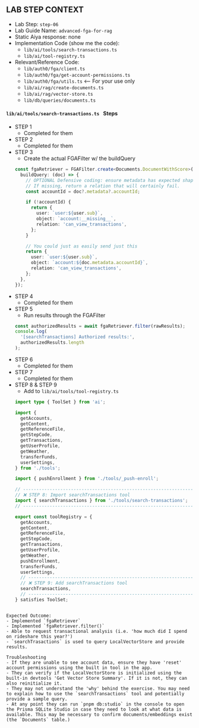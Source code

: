 ## LAB STEP CONTEXT
- Lab Step: `step-06`
- Lab Guide Name: `advanced-fga-for-rag`
- Static Aiya response: none
- Implementation Code (show me the code):
  - `lib/ai/tools/search-transactions.ts`
  - `lib/ai/tool-registry.ts`
- Relevant/Reference Code:
  - `lib/auth0/fga/client.ts`
  - `lib/auth0/fga/get-account-permissions.ts`
  - `lib/auth0/fga/utils.ts` <-- For your use only
  - `lib/ai/rag/create-documents.ts`
  - `lib/ai/rag/vector-store.ts`
  - `lib/db/queries/documents.ts`

#### `lib/ai/tools/search-transactions.ts ` Steps
- STEP 1
  - Completed for them
- STEP 2
  - Completed for them
- STEP 3
  - Create the actual FGAFilter w/ the buildQuery
  ```ts
  const fgaRetriever = FGAFilter.create<Documents.DocumentWithScore>({
    buildQuery: (doc) => {
      // OPTIONAL Defensive coding: ensure metadata has expected shape.
      // If missing, return a relation that will certainly fail.
      const accountId = doc?.metadata?.accountId;

      if (!accountId) {
        return {
          user: `user:${user.sub}`,
          object: `account:__missing__`,
          relation: 'can_view_transactions',
        };
      }

      // You could just as easily send just this
      return {
        user: `user:${user.sub}`,
        object: `account:${doc.metadata.accountId}`,
        relation: 'can_view_transactions',
      };
    },
  });
  ```
- STEP 4
  - Completed for them
- STEP 5
  - Run results through the FGAFilter
  ```ts
  const authorizedResults = await fgaRetriever.filter(rawResults);
  console.log(
    '[searchTransactions] Authorized results:',
    authorizedResults.length
  );
  ```
- STEP 6
  - Completed for them
- STEP 7
  - Completed for them
- STEP 8 & STEP 9
  - Add to `lib/ai/tools/tool-registry.ts`
  ```ts
  import type { ToolSet } from 'ai';

  import {
    getAccounts,
    getContent,
    getReferenceFile,
    getStepCode,
    getTransactions,
    getUserProfile,
    getWeather,
    transferFunds,
    userSettings,
  } from './tools';

  import { pushEnrollment } from './tools/_push-enroll';

  // ---------------------------------------------------------------------------
  // ❌ STEP 8: Import searchTransactions tool
  import { searchTransactions } from './tools/search-transactions';
  // ---------------------------------------------------------------------------

  export const toolRegistry = {
    getAccounts,
    getContent,
    getReferenceFile,
    getStepCode,
    getTransactions,
    getUserProfile,
    getWeather,
    pushEnrollment,
    transferFunds,
    userSettings,
    // ---------------------------------------------------------------------------
    // ❌ STEP 9: Add searchTransactions tool
    searchTransactions,
    // ---------------------------------------------------------------------------
  } satisfies ToolSet;
```

Expected Outcome:
- Implemented `fgaRetriever`
- Implemented `fgaRetriever.filter()`
- Able to request transactional analysis (i.e. 'how much did I spend on rideshare this year?')
- `searchTrasactions` is used to query LocalVectorStore and provide results.

Troubleshooting
- If they are unable to see account data, ensure they have 'reset' account permissions using the built in tool in the app.
- They can verify if the LocalVectorStore is initialized using the built-in devtools 'Get Vector Store Summary'. If it is not, they can also reinitialize it.
- They may not understand the 'why' behind the exercise. You may need to explain how to use the `searchTransactions` tool and potentially provide a sample query.
- At any point they can run `pnpm db:studio` in the console to open the Prisma SQLite Studio in case they need to look at what data is available. This may be necessary to confirm documents/embeddings exist (the `Documents` table.)